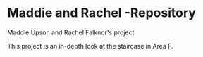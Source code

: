 # Maddie and Rachel -Repository
Maddie Upson and Rachel Falknor's project

This project is an in-depth look at the staircase in Area F.
